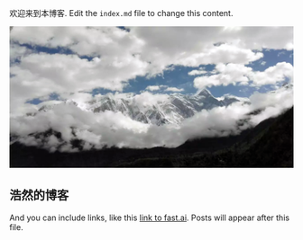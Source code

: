 欢迎来到本博客. Edit the `index.md` file to change this content.

![Image of lasa logo](images/231.png)

## 浩然的博客

And you can include links, like this [link to fast.ai](https://www.fast.ai). Posts will appear after this file. 
